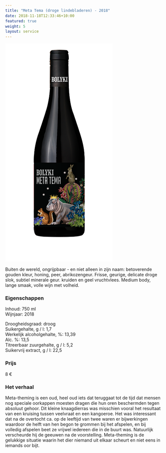 ```yaml
---
title: "Meta Tema (droge lindebladeren) - 2018"
date: 2018-11-18T12:33:46+10:00
featured: true
weight: 5
layout: service
---
```

![Bolyki03](/images/bolyki03.png)

Buiten de wereld, ongrijpbaar - en niet alleen in zijn naam: betoverende gouden kleur,
honing, peer, abrikozengeur. Frisse, geurige, delicate droge slok, subtiel minerale
geur. kruiden en geel vruchtvlees. Medium body, lange smaak, volle wijn met volheid.

### Eigenschappen  

Inhoud: 750 ml  
Wijnjaar: 2018  

Droogheidsgraad: droog  
Suikergehalte, g / l: 1,7  
Werkelijk alcoholgehalte, %: 13,39  
Alc. %: 13,5  
Titreerbaar zuurgehalte, g / l: 5,2  
Suikervrij extract, g / l: 22,5

### Prijs

8 €

### Het verhaal

Meta-theming is een oud, heel oud iets dat teruggaat tot de tijd dat mensen nog
speciale oorkappen moesten dragen die hun oren beschermden tegen absoluut
gehoor. Dit kleine knaagdierras was misschien vooral het resultaat van een kruising
tussen veelvraat en een kangoeroe. Het was interessant dat na de overtocht ca. op de
leeftijd van twee waren er bijwerkingen waardoor de helft van hen begon te grommen
bij het afspelen, en bij volledig afspelen beet ze vrijwel iedereen die in de buurt
was. Natuurlijk verscheurde hij de geeuwen na de voorstelling. Meta-theming is de
gelukkige situatie waarin het dier niemand uit elkaar scheurt en niet eens in iemands
oor bijt.
